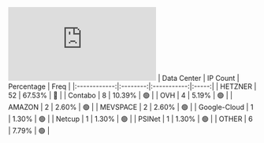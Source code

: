 ![Diagramm](https://github.com/obajay/StateSync-snapshots/blob/main/Projects/Ojo/1/README.md)
| Data Center | IP Count | Percentage | Freq |
|:------------:|:--------:|:-----------:|:-----:|
| HETZNER | 52 | 67.53% | 🔴 |
| Contabo | 8 | 10.39% | 🟢 |
| OVH | 4 | 5.19% | 🟢 |
| AMAZON | 2 | 2.60% | 🟢 |
| MEVSPACE | 2 | 2.60% | 🟢 |
| Google-Cloud | 1 | 1.30% | 🟢 |
| Netcup | 1 | 1.30% | 🟢 |
| PSINet | 1 | 1.30% | 🟢 |
| OTHER | 6 | 7.79% | 🟢 |